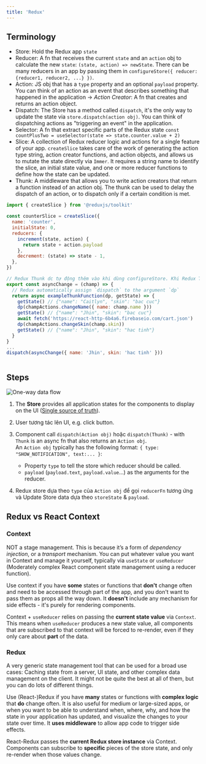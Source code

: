 ```yaml
---
title: 'Redux'
---
```


## Terminology

- Store: Hold the Redux app `state`
- Reducer: A fn that receives the current `state` and an `action` obj to calculate the new `state`: `(state, action) => newState`. There can be many reducers in an app by passing them in `configureStore({ reducer: {reducer1, reducer2, ...} })`.
- Action: JS obj that has a `type` property and an optional `payload` property. You can think of an action as an event that describes something that happened in the application -> _Action Creator_: A fn that creates and returns an action object.
- Dispatch: The Store has a method called `dispatch`, it's the only way to update the state via `store.dispatch(action obj)`. You can think of dispatching actions as "triggering an event" in the application.
- Selector: A fn that extract specific parts of the Redux state `const countPlusTwo = useSelector(state => state.counter.value + 2)`
- Slice: A collection of Redux reducer logic and actions for a single feature of your app. `createSlice` takes care of the work of generating the action type string, action creator functions, and action objects, and allows us to mutate the state directly via `Immer`. It requires a string name to identify the slice, an initial state value, and one or more reducer functions to define how the state can be updated.
- Thunk: A middleware that allows you to write action creators that return a function instead of an action obj. The thunk can be used to delay the dispatch of an action, or to dispatch only if a certain condition is met.

```js
import { createSlice } from '@reduxjs/toolkit'

const counterSlice = createSlice({
  name: 'counter',
  initialState: 0,
  reducers: {
    increment(state, action) {
      return state + action.payload
    },
    decrement: (state) => state - 1,
  },
})
```

```js
// Redux Thunk dc tự động thêm vào khi dùng configureStore. Khi Redux Thunk dc enable, whenever u dispatch 1 fn instead of an obj, middleware will call that fn  with `dispatch` and `getState` as the 1st and 2nd argument
export const asyncChange = (champ) => {
  // Redux automatically assign `dispatch` to the argument `dp`
  return async exampleThunkFunction(dp, getState) => {
    getState() // {"name": "Caitlyn", "skin": "bac cuc"}
    dp(champActions.changeName({ name: champ.name }))
    getState() // {"name": "Jhin", "skin": "bac cuc"}
    await fetch('https://react-http-6b4a6.firebaseio.com/cart.json')
    dp(champActions.changeSkin(champ.skin))
    getState() // {"name": "Jhin", "skin": "hac tinh"}
  }
}
...
dispatch(asyncChange({ name: 'Jhin', skin: 'hac tinh' }))
```

```js

```

## Steps

![One-way data flow](https://redux.js.org/assets/images/ReduxAsyncDataFlowDiagram-d97ff38a0f4da0f327163170ccc13e80.gif)

1. The **Store** provides all application states for the components to display on the UI (<u>Single source of truth</u>).
2. User tương tác lên UI, e.g. click button.
3. Component call `dispatch(Action obj)` hoặc `dispatch(Thunk)` - with `Thunk` is an async fn that also returns an `Action obj`.  
   An `Action obj` typically has the following format: `{ type: "SHOW_NOTIFICATION", text:... }`:

   - Property `type` to tell the store which reducer should be called.
   - `payload` (`payload.text`, `payload.value`...) as the arguments for the reducer.

4. Redux store dựa theo `type` của `Action obj` để gọi `reducerFn` tương ứng và Update Store data dựa theo `storeState` & `payload`.

## Redux vs React Context

### Context

NOT a stage management. This is because it’s a form of _dependency injection_, or a _transport_ mechanism. You can put whatever value you want in Context and manage it yourself, typically via `useState` or `useReducer` (Moderately complex React component state management using a reducer function).

Use context if you have **some** states or functions that **don't** change often and need to be accessed through part of the app, and you don't want to pass them as props all the way down. It **doesn't** include any mechanism for side effects - it's purely for rendering components.

Context + `useReducer` relies on passing the **current state value** via `Context`. This means when `useReducer` produces a new state value, all components that are subscribed to that context will be forced to re-render, even if they only care about **part** of the data.

### Redux

A very generic state management tool that can be used for a broad use cases: Caching state from a server, UI state, and other complex data management on the client. It might not be quite the best at all of them, but you can do lots of different things.

Use (React-)Redux if you have **many** states or functions with **complex logic** that **do** change often. It is also useful for medium or large-sized apps, or when you want to be able to understand when, where, why, and how the state in your application has updated, and visualize the changes to your state over time. It **uses middleware** to allow app code to trigger side effects.

React-Redux passes the **current Redux store instance** via Context. Components can subscribe to **specific** pieces of the store state, and only re-render when those values change.
